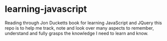 # learning-javascript
Reading through Jon Ducketts book for learning JavaScript and JQuery this repo is to help me track, note and look over many aspects to remember, understand and fully grasps the knowledge I need to learn and know.
